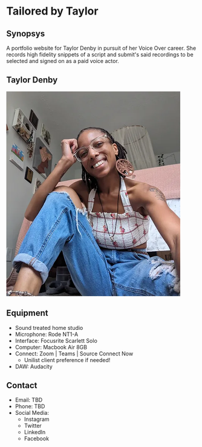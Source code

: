 # Tailored by Taylor

## Synopsys
A portfolio website for Taylor Denby in pursuit of her Voice Over career.  She records high fidelity snippets of a script and submit's said recordings to be selected and signed on as a paid voice actor.

## Taylor Denby

![Taylor Denby](./static/assets/imgs/half_hero_taylor.webp)

## Equipment
- Sound treated home studio
- Microphone: Rode NT1-A
- Interface: Focusrite Scarlett Solo
- Computer: Macbook Air 8GB
- Connect: Zoom | Teams | Source Connect Now 
  - Unilist client preference if needed!
- DAW: Audacity

## Contact
- Email: TBD
- Phone: TBD
- Social Media:
  - Instagram
  - Twitter
  - LinkedIn
  - Facebook

